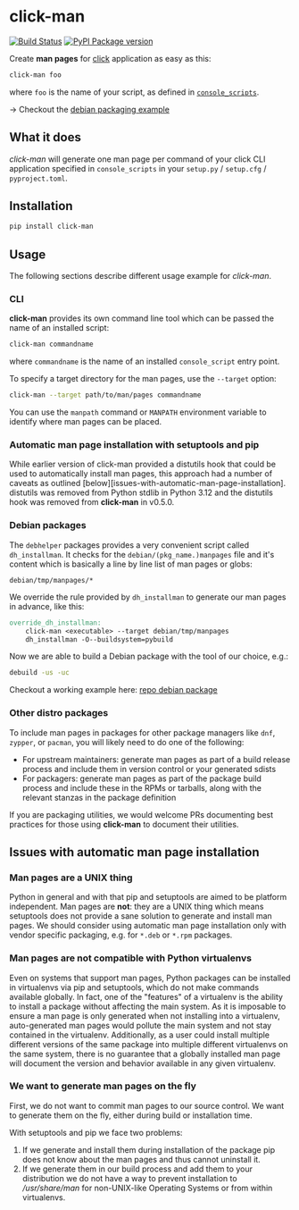 # click-man

[![Build Status](https://github.com/click-contrib/click-man/actions/workflows/ci.yaml/badge.svg)](https://github.com/click-contrib/click-man/actions/workflows/ci.yaml) [![PyPI Package version](https://badge.fury.io/py/click-man.svg)](https://pypi.python.org/pypi/click-man)

Create **man pages** for [click](https://github.com/pallets/click) application as easy as this:

```bash
click-man foo
```

where `foo` is the name of your script, as defined in [`console_scripts`](https://python-packaging.readthedocs.io/en/latest/command-line-scripts.html#the-console-scripts-entry-point).

→ Checkout the [debian packaging example](#debian-packages)

## What it does

*click-man* will generate one man page per command of your click CLI application specified in `console_scripts` in your `setup.py` / `setup.cfg` / `pyproject.toml`.

## Installation

```bash
pip install click-man
```

## Usage

The following sections describe different usage example for *click-man*.

### CLI

**click-man** provides its own command line tool which can be passed the name of an installed script:

```bash
click-man commandname
```

where `commandname` is the name of an installed `console_script` entry point.

To specify a target directory for the man pages, use the `--target` option:

```bash
click-man --target path/to/man/pages commandname
```

You can use the `manpath` command or `MANPATH` environment variable to identify where man pages can be placed.

### Automatic man page installation with setuptools and pip

While earlier version of click-man provided a distutils hook that could be used to automatically install man pages,
this approach had a number of caveats as outlined [below][issues-with-automatic-man-page-installation].
distutils was removed from Python stdlib in Python 3.12 and the distutils hook was removed from **click-man** in v0.5.0.

### Debian packages

The `debhelper` packages provides a very convenient script called `dh_installman`.
It checks for the `debian/(pkg_name.)manpages` file and it's content which is basically a line by line list of man pages or globs:

```
debian/tmp/manpages/*
```

We override the rule provided by `dh_installman` to generate our man pages in advance, like this:

```Makefile
override_dh_installman:
	click-man <executable> --target debian/tmp/manpages
	dh_installman -O--buildsystem=pybuild
```

Now we are able to build a Debian package with the tool of our choice, e.g.:

```bash
debuild -us -uc
```

Checkout a working example here: [repo debian package](https://github.com/click-contrib/click-man/tree/master/examples/debian_pkg)

### Other distro packages

To include man pages in packages for other package managers like `dnf`, `zypper`, or `pacman`, you will likely need to do one of the following:

* For upstream maintainers: generate man pages as part of a build release process and include them in version control or your generated sdists
* For packagers: generate man pages as part of the package build process and include these in the RPMs or tarballs, along with the relevant stanzas in the package definition

If you are packaging utilities, we would welcome PRs documenting best practices for those using **click-man** to document their utilities.

## Issues with automatic man page installation

### Man pages are a UNIX thing

Python in general and with that pip and setuptools are aimed to be platform independent.
Man pages are **not**: they are a UNIX thing which means setuptools does not provide a sane solution to generate and install man pages.
We should consider using automatic man page installation only with vendor specific packaging, e.g. for `*.deb` or `*.rpm` packages.

### Man pages are not compatible with Python virtualenvs

Even on systems that support man pages, Python packages can be installed in
virtualenvs via pip and setuptools, which do not make commands available
globally. In fact, one of the "features" of a virtualenv is the ability to
install a package without affecting the main system. As it is imposable to
ensure a man page is only generated when not installing into a virtualenv,
auto-generated man pages would pollute the main system and not stay contained in
the virtualenv. Additionally, as a user could install multiple different
versions of the same package into multiple different virtualenvs on the same
system, there is no guarantee that a globally installed man page will document
the version and behavior available in any given virtualenv.

### We want to generate man pages on the fly

First, we do not want to commit man pages to our source control.
We want to generate them on the fly, either during build or installation time.

With setuptools and pip we face two problems:

1. If we generate and install them during installation of the package pip does not know about the man pages and thus cannot uninstall it.
2. If we generate them in our build process and add them to your distribution we do not have a way to prevent installation to */usr/share/man* for non-UNIX-like Operating Systems or from within virtualenvs.
